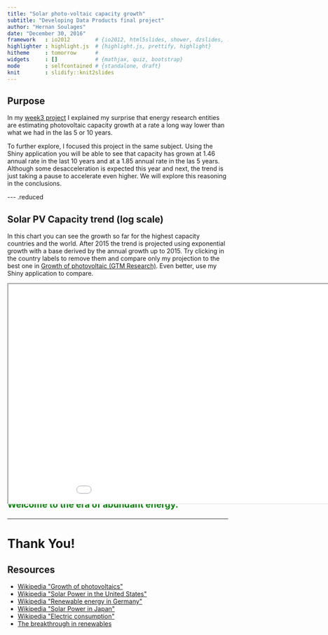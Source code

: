 ```yaml
---
title: "Solar photo-voltaic capacity growth"
subtitle: "Developing Data Products final project"
author: "Hernan Soulages"
date: "December 30, 2016"
framework   : io2012        # {io2012, html5slides, shower, dzslides, ...}
highlighter : highlight.js  # {highlight.js, prettify, highlight}
hitheme     : tomorrow      # 
widgets     : []            # {mathjax, quiz, bootstrap}
mode        : selfcontained # {standalone, draft}
knit        : slidify::knit2slides
---
```

<style>
.reduced p, .reduced li {
  font-size: 16px;
}
h3 {
        font-size: 20px;
        color: green;
        font-weight: bold;
}
emp {
        font-weight: bold;
}
</style>


## Purpose
In my [week3 project](http://acuariano.github.io/datasciencecoursera/data-products/week3/Solar_PV_Projections.html) I explained my surprise that energy research entities are estimating photovoltaic capacity growth at a rate a long way lower than what we had in the las 5 or 10 years. 

To further explore, I focused this project in the same subject. Using the Shiny application you will be able to see that capacity has grown at 1.46 annual rate in the last 10 years and at a 1.85 annual rate in the las 5 years. Although some desacceleration is expected this year and next, the trend is just taking a pause to accelerate even higher. We will explore this reasoning in the conclusions.

--- .reduced
## Solar PV Capacity trend (log scale)
In this chart you can see the growth so far for the highest capacity countries and the world. After 2015 the trend is projected using exponential growth with a base derived by the annual growth up to 2015. Try clicking in the country labels to remove them and compare only my projection to the best one in [Growth of photovoltaic (GTM Research)](https://en.wikipedia.org/wiki/Growth_of_photovoltaics). Even better, use my Shiny application to compare.

<iframe src="demo.html" style="position:absolute;height:500px;width:1000px;"></iframe>

--- .reduced
## Reasoning and conclusion
My guess as to why the energy institutions project such a slow down in installations is a combination of various factors:

1. Low fossil fuel prices.
1. Consumption growth as a ceiling.
1. Installed capacity, marginal cost and sinked costs.

The first point is temporary and soon to be rendered irrelevant. Photovoltaic plants in the last year [broke consecutive cost records of 5.8, 2.9 and 2.4 per kWh](https://cleantechnica.com/2016/05/02/lowest-solar-price-dubai-800-mw-solar-project/). This costs are only applicable to some parts of the world, but they are all lower than local cost of grid electricity, something that is applicable to [30 countries already and will be growing fast. ](http://qz.com/871907/2016-was-the-year-solar-panels-finally-became-cheaper-than-fossil-fuels-just-wait-for-2017/)

The second point is, in my view, underestimating the effect that *plug-in electric vehicles* and home conversions will have in total consumption. A tripling in electricity consumption is easy to imagine (which will reduce other energy sources, like natural gas heating and gasoline.)

The third point is important, but once the cost per kWh of PV electricity goes *below the marginal cost*, the old gas, coal and oil plants are history.

In conclusion, there's a good chance that everybody (including me) is underestimating PV growth.

### Welcome to the era of abundant energy.

---

# Thank You!
## Resources
- [Wikipedia "Growth of photovoltaics"](https://en.wikipedia.org/wiki/Growth_of_photovoltaics)
- [Wikipedia "Solar Power in the United States"](https://en.wikipedia.org/wiki/Solar_power_in_the_United_States)
- [Wikipedia "Renewable energy in Germany"](https://en.wikipedia.org/wiki/Renewable_energy_in_Germany)
- [Wikipedia "Solar Power in Japan"](https://en.wikipedia.org/wiki/Solar_power_in_Japan#PV_growth_of_installations)
- [Wikipedia "Electric consumption"](https://en.wikipedia.org/wiki/Electric_energy_consumption)
- [The breakthrough in renewables](https://www.youtube.com/watch?v=mmyrbKBZ6SU)






